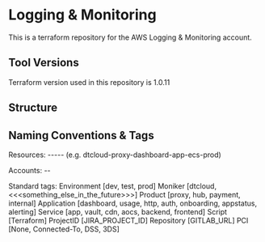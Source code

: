 # Logging & Monitoring

This is a terraform repository for the AWS Logging & Monitoring account.

## Tool Versions ##
Terraform version used in this repository is 1.0.11

## Structure

## Naming Conventions & Tags

Resources:
<moniker>-<product>-<application>-<service>-<type>-<env>
(e.g. dtcloud-proxy-dashboard-app-ecs-prod)

Accounts:
<moniker>-<product>-<env>

Standard tags:
Environment [dev, test, prod]
Moniker [dtcloud, <<<something_else_in_the_future>>>]
Product [proxy, hub, payment, internal]
Application [dashboard, usage, http, auth, onboarding, appstatus, alerting]
Service [app, vault, cdn, aocs, backend, frontend]
Script [Terraform] 
ProjectID [JIRA_PROJECT_ID]
Repository [GITLAB_URL]
PCI [None, Connected-To, DSS, 3DS]
